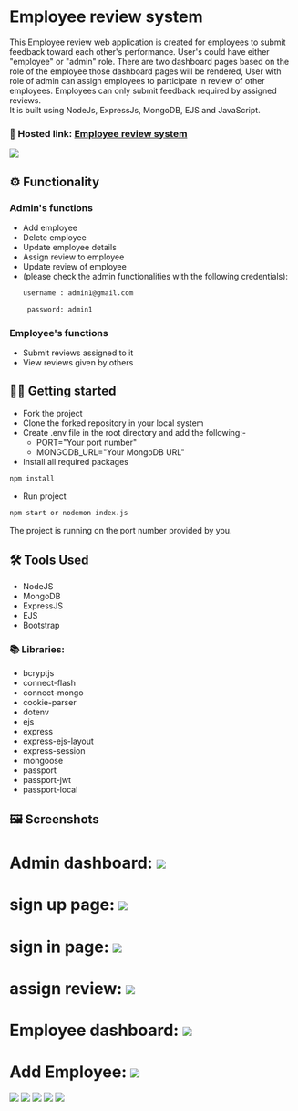 # Employee review system

This Employee review web application is created for employees to submit feedback toward each other's performance. User's could have either "employee" or "admin" role. There are two dashboard pages based on the role of the employee those dashboard pages will be rendered, User with role of admin can assign employees to participate in review of other employees. Employees can only submit feedback required by assigned reviews. \
It is built using NodeJs, ExpressJs, MongoDB, EJS and JavaScript.

### 🔗 Hosted link: [Employee review system](https://employee-review-system-6e28.onrender.com/)

![](./public/1.png)

## ⚙️ Functionality

### Admin's functions

- Add employee
- Delete employee
- Update employee details
- Assign review to employee
- Update review of employee
- (please check the admin functionalities with the following credentials):
  ``` bash
  username : admin1@gmail.com
   ```
  ``` bash
   password: admin1
   ```

### Employee's functions

- Submit reviews assigned to it
- View reviews given by others

## 🧑‍💻 Getting started

- Fork the project
- Clone the forked repository in your local system
- Create .env file in the root directory and add the following:-
  - PORT="Your port number"
  - MONGODB_URL="Your MongoDB URL"
- Install all required packages

```bash
npm install
```
- Run project

```bash
npm start or nodemon index.js
```

The project is running on the port number provided by you.

## 🛠️ Tools Used

- NodeJS
- MongoDB
- ExpressJS
- EJS
- Bootstrap

### 📚 Libraries:

- bcryptjs
- connect-flash
- connect-mongo
- cookie-parser
- dotenv
- ejs
- express
- express-ejs-layout
- express-session
- mongoose
- passport
- passport-jwt
- passport-local

## 🖼️ Screenshots
# Admin dashboard: ![](./images/1.png)
# sign up page: ![](./images/2.png)
# sign in page: ![](./images/3.png)
# assign review: ![](./images/4.png)
# Employee dashboard: ![](./images/5.png)
# Add Employee: ![](./images/6.png)


![](./public/2.png)
![](./public/3.png)
![](./public/4.png)
![](./public/5.png)
![](./public/6.png)
